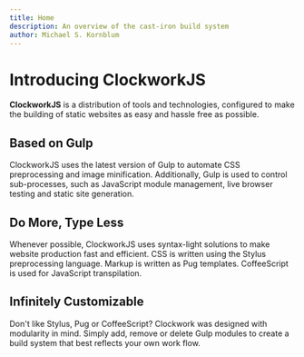 ```yaml
---
title: Home
description: An overview of the cast-iron build system
author: Michael S. Kornblum
---
```


# Introducing ClockworkJS

**ClockworkJS** is a distribution of tools and technologies, configured to make the building of static websites as easy and hassle free as possible.

## Based on Gulp
ClockworkJS uses the latest version of Gulp to automate CSS preprocessing and image minification. Additionally, Gulp is used to control sub-processes, such as JavaScript module management, live browser testing and static site generation.

## Do More, Type Less
Whenever possible, ClockworkJS uses syntax-light solutions to make website production fast and efficient. CSS is written using the Stylus preprocessing language. Markup is written as Pug templates. CoffeeScript is used for JavaScript transpilation.

## Infinitely Customizable
Don't like Stylus, Pug or CoffeeScript? Clockwork was designed with modularity in mind. Simply add, remove or delete Gulp modules to create a build system that best reflects your own work flow.

